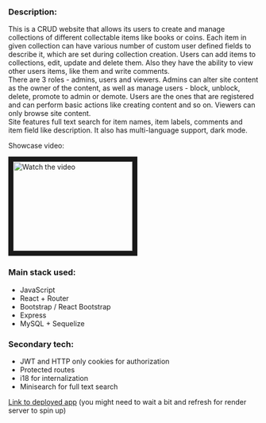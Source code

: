 ### Description:

This is a CRUD website that allows its users to create and manage collections of different collectable items like books or coins. Each item in given collection can have various number of custom user defined fields to describe it, which are set during collection creation. Users can add items to collections, edit, update and delete them. Also they have the ability to view other users items, like them and write comments.</br>
There are 3 roles - admins, users and viewers. Admins can alter site content as the owner of the content, as well as manage users - block, unblock, delete, promote to admin or demote. Users are the ones that are registered and can perform basic actions like creating content and so on. Viewers can only browse site content.</br>
Site features full text search for item names, item labels, comments and item field like description. It also has multi-language support, dark mode.

<p>Showcase video:</p>
<a href="http://www.youtube.com/watch?feature=player_embedded&v=CDKR5RtVoWE" target="_blank">
 <img src="http://img.youtube.com/vi/CDKR5RtVoWE/hqdefault.jpg" alt="Watch the video" width="240" height="180" border="10" />
</a>

### Main stack used:

- JavaScript
- React + Router
- Bootstrap / React Bootstrap
- Express
- MySQL + Sequelize

### Secondary tech:

- JWT and HTTP only cookies for authorization
- Protected routes
- i18 for internalization
- Minisearch for full text search

[Link to deployed app](https://cltr.netlify.app/) (you might need to wait a bit and refresh for render server to spin up)
